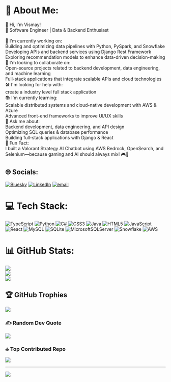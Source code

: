 # 💫 About Me:
👋 Hi, I'm Vismay!<br>🚀 Software Engineer | Data & Backend Enthusiast<br><br>🔨 I'm currently working on:<br>Building and optimizing data pipelines with Python, PySpark, and Snowflake<br>Developing APIs and backend services using Django Rest Framework<br>Exploring recommendation models to enhance data-driven decision-making<br>🤝 I'm looking to collaborate on:<br>Open-source projects related to backend development, data engineering, and machine learning<br>Full-stack applications that integrate scalable APIs and cloud technologies<br>🛠️ I'm looking for help with:<br>create a industry level full stack application<br>📚 I'm currently learning:<br>Scalable distributed systems and cloud-native development with AWS & Azure<br>Advanced front-end frameworks to improve UI/UX skills<br>💬 Ask me about:<br>Backend development, data engineering, and API design<br>Optimizing SQL queries & database performance<br>Building full-stack applications with Django & React<br>🎯 Fun Fact:<br>I built a Valorant Strategy AI Chatbot using AWS Bedrock, OpenSearch, and Selenium—because gaming and AI should always mix! 🎮🤖


## 🌐 Socials:
[![Bluesky](https://img.shields.io/badge/bluesky-0285FF?style=for-the-badge&logo=bluesky&logoColor=%23FFFFFF)](https://bsky.app/profile/veeoid) [![LinkedIn](https://img.shields.io/badge/LinkedIn-%230077B5.svg?logo=linkedin&logoColor=white)](https://linkedin.com/in/vismay-chaudhari) [![email](https://img.shields.io/badge/Email-D14836?logo=gmail&logoColor=white)](mailto:vc7410@g.rit.edu) 

# 💻 Tech Stack:
![TypeScript](https://img.shields.io/badge/typescript-%23007ACC.svg?style=for-the-badge&logo=typescript&logoColor=white) ![Python](https://img.shields.io/badge/python-3670A0?style=for-the-badge&logo=python&logoColor=ffdd54) ![C#](https://img.shields.io/badge/c%23-%23239120.svg?style=for-the-badge&logo=csharp&logoColor=white) ![CSS3](https://img.shields.io/badge/css3-%231572B6.svg?style=for-the-badge&logo=css3&logoColor=white) ![Java](https://img.shields.io/badge/java-%23ED8B00.svg?style=for-the-badge&logo=openjdk&logoColor=white) ![HTML5](https://img.shields.io/badge/html5-%23E34F26.svg?style=for-the-badge&logo=html5&logoColor=white) ![JavaScript](https://img.shields.io/badge/javascript-%23323330.svg?style=for-the-badge&logo=javascript&logoColor=%23F7DF1E) ![React](https://img.shields.io/badge/react-%2320232a.svg?style=for-the-badge&logo=react&logoColor=%2361DAFB) ![MySQL](https://img.shields.io/badge/mysql-4479A1.svg?style=for-the-badge&logo=mysql&logoColor=white) ![SQLite](https://img.shields.io/badge/sqlite-%2307405e.svg?style=for-the-badge&logo=sqlite&logoColor=white) ![MicrosoftSQLServer](https://img.shields.io/badge/Microsoft%20SQL%20Server-CC2927?style=for-the-badge&logo=microsoft%20sql%20server&logoColor=white) ![Snowflake](https://img.shields.io/badge/snowflake-%2329B5E8.svg?style=for-the-badge&logo=snowflake&logoColor=white) ![AWS](https://img.shields.io/badge/AWS-%23FF9900.svg?style=for-the-badge&logo=amazon-aws&logoColor=white)
# 📊 GitHub Stats:
![](https://github-readme-stats.vercel.app/api?username=veeoid&theme=dark&hide_border=true&include_all_commits=false&count_private=false)<br/>
![](https://github-readme-streak-stats.herokuapp.com/?user=veeoid&theme=dark&hide_border=true)<br/>
![](https://github-readme-stats.vercel.app/api/top-langs/?username=veeoid&theme=dark&hide_border=true&include_all_commits=false&count_private=false&layout=compact)

## 🏆 GitHub Trophies
![](https://github-profile-trophy.vercel.app/?username=veeoid&theme=shadow_blue&no-frame=false&no-bg=true&margin-w=4)

### ✍️ Random Dev Quote
![](https://quotes-github-readme.vercel.app/api?type=horizontal&theme=radical)

### 🔝 Top Contributed Repo
![](https://github-contributor-stats.vercel.app/api?username=veeoid&limit=5&theme=dark&combine_all_yearly_contributions=true)

---
[![](https://visitcount.itsvg.in/api?id=veeoid&icon=3&color=0)](https://visitcount.itsvg.in)

<!-- Proudly created with GPRM ( https://gprm.itsvg.in ) -->
